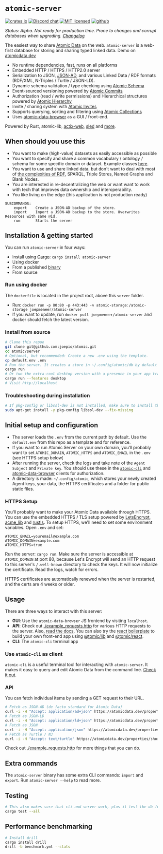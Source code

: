 # `atomic-server`

[![crates.io](https://img.shields.io/crates/v/atomic-server)](https://crates.io/crates/atomic-server)
[![Discord chat](https://img.shields.io/discord/723588174747533393.svg?logo=discord)](https://discord.gg/a72Rv2P)
[![MIT licensed](https://img.shields.io/badge/license-MIT-blue.svg)](./LICENSE)
[![github](https://img.shields.io/github/stars/joepio/atomic?style=social)](https://github.com/joepio/atomic)

_Status: Alpha. Not ready for production time. Prone to changes and corrupt databases when upgrading. [Changelog](https://github.com/joepio/atomic/blob/master/CHANGELOG.md)_

The easiest way to share [Atomic Data](https://docs.atomicdata.dev/) on the web.
`atomic-server` is a web-first database for storing and sharing typed linked data.
Demo on [atomicdata.dev](https://atomicdata.dev)

- No runtime dependencies, fast, runs on all platforms
- Embedded HTTP / HTTPS / HTTP2.0 server
- Serialization to JSON, [JSON-AD](https://docs.atomicdata.dev/core/serialization.html#json-ad), and various Linked Data / RDF formats (RDF/XML, N-Triples / Turtle / JSON-LD).
- Dynamic schema validation / type checking using [Atomic Schema](https://docs.atomicdata.dev/schema/intro.html)
- Event-sourced versioning powered by [Atomic Commits](https://docs.atomicdata.dev/commits/intro.html)
- Authorization (read / write permissions) and Hierarchical structures  powered by [Atomic Hierarchy](https://docs.atomicdata.dev/hierarchy.html)
- Invite / sharing system with [Atomic Invites](https://docs.atomicdata.dev/invitations.html)
- Supports querying, sorting and filtering using [Atomic Collections](https://docs.atomicdata.dev/schema/collections.html)
- Uses [atomic-data-browser](https://github.com/joepio/atomic-data-browser) as a GUI / front-end.

Powered by Rust, atomic-lib, [actix-web](https://github.com/actix/actix-web), [sled](https://github.com/spacejam/sled) and [more](Cargo.toml).

## When should you use this

- You want to make (high-value) datasets as easily accessible as possible
- You want to specify and share a common vocabulary / ontology / schema for some specific domain or dataset. Example classes [here](https://atomicdata.dev/classes).
- You want to use and share linked data, but don't want to deal with most of [the complexities of RDF](https://docs.atomicdata.dev/interoperability/rdf.html), SPARQL, Triple Stores, Named Graphs and Blank Nodes.
- You are interested in re-decentralizing the web or want want to work with tech that improves data ownership and interoperability.
- You like living on the edge (this application is not production ready)

```
SUBCOMMANDS:
    export    Create a JSON-AD backup of the store.
    import    Import a JSON-AD backup to the store. Overwrites Resources with same @id.
    run       Starts the server
```

## Installation & getting started

You can run `atomic-server` in four ways:

- Install using [Cargo](https://doc.rust-lang.org/cargo/getting-started/installation.html): `cargo install atomic-server`
- Using docker
- From a published [binary](https://github.com/joepio/atomic/releases)
- From source

### Run using docker

The `dockerfile` is located in the project root, above this `server` folder.

- Run: `docker run -p 80:80 -p 443:443 -v atomic-storage:/atomic-storage joepmeneer/atomic-server`
- If you want to update, run `docker pull joepmeneer/atomic-server` and docker should fetch the latest version.

### Install from source

```sh
# Clone this repoo
git clone git@github.com:joepio/atomic.git
cd atomic/server
# Optional, but recommended: Create a new .env using the template.
cp default.env .env
# Run the server. It creates a store in ~/.config/atomic/db by default
cargo run
# Or tun the extra-cool desktop version with a presence in your app tray
cargo run --features desktop
# Visit http://localhost
```

### Troubleshooting during installation

```sh
# If pkg-config or libssl-dev is not installed, make sure to install them
sudo apt-get install -y pkg-config libssl-dev --fix-missing                                                                                                                                                                       10:52:39
```

## Initial setup and configuration

- The server loads the `.env` from the current path by default. Use the `default.env` from this repo as a template and for reference.
- If you want to run Atomic Server on your own domain, you'll probably want to set `ATOMIC_DOMAIN`, `ATOMIC_HTTPS` and `ATOMIC_EMAIL` in the `.env` (see HTTPS setup below)
- After running the server, check the logs and take note of the `Agent Subject` and `Private key`. You should use these in the [`atomic-cli`](https://crates.io/crates/atomic-cli) and [atomic-data-browser](https://github.com/joepio/atomic-data-browser) clients for authorization.
- A directory is made: `~/.config/atomic`, which stores your newly created Agent keys, your data, the HTTPS certificates and a folder for public static files.

### HTTPS Setup

You'll probably want to make your Atomic Data available through HTTPS.
You can use the embedded HTTPS / TLS setup powered by [LetsEncrypt](https://letsencrypt.org/), [acme_lib](https://docs.rs/acme-lib/0.8.1/acme_lib/index.html) and [rustls](https://github.com/ctz/rustls).
To setup HTTPS, we'll need to set some environment variables.
Open `.env` and set:

```env
ATOMIC_EMAIL=youremail@example.com
ATOMIC_DOMAIN=example.com
ATOMIC_HTTPS=true
```

Run the server: `cargo run`.
Make sure the server is accessible at `ATOMIC_DOMAIN` at port 80, because Let's Encrypt will send an HTTP request to this server's `/.well-known` directory to check the keys.
It will now initialize the certificate.
Read the logs, watch for errors.

HTTPS certificates are automatically renewed when the server is restarted, and the certs are 4 weeks or older.

## Usage

There are three ways to interact with this server:

- **GUI**: Use the `atomic-data-browser` JS frontend by visiting `localhost`.
- **API**: Check out [./example_requests.http](/example_requests.http) for various HTTP requests to the server. Also, [read the docs](https://docs.atomicdata.dev/). You can also try the [react boilerplate](https://codesandbox.io/s/atomic-data-react-template-4y9qu?file=/src/MyResource.tsx:0-1223) to build your own front-end app using [@tomic/lib](https://www.npmjs.com/package/@tomic/lib) and [@tomic/react](https://www.npmjs.com/package/@tomic/react).
- **CLI**: The `atomic-cli` terminal app

### Use `atomic-cli` as client

`atomic-cli` is a useful terminal tool for interacting with `atomic-server`.
It makes it easy to query and edit Atomic Data from the command line.
[Check it out](https://github.com/joepio/atomic/tree/master/cli).

### API

You can fetch individual items by sending a GET request to their URL.

```sh
# Fetch as JSON-AD (de facto standard for Atomic Data)
curl -i -H "Accept: application/ad+json" https://atomicdata.dev/properties/shortname
# Fetch as JSON-LD
curl -i -H "Accept: application/ld+json" https://atomicdata.dev/properties/shortname
# Fetch as JSON
curl -i -H "Accept: application/json" https://atomicdata.dev/properties/shortname
# Fetch as Turtle / N3
curl -i -H "Accept: text/turtle" https://atomicdata.dev/properties/shortname
```

Check out [./example_requests.http](/example_requests.http) for more things that you can do.

## Extra commands

The `atomic-server` binary has some extra CLI commands: `import` and `export`.
Run `atomic-server --help` to read more.

## Testing

```sh
# This also makes sure that cli and server work, plus it test the db feature
cargo test --all
```

## Performance benchmarking

```sh
# Install drill
cargo install drill
drill -b benchmark.yml --stats
```

